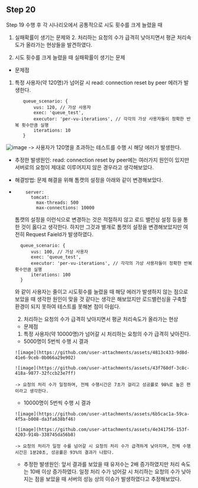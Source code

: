 ## Step 20
Step 19 수행 후 각 시나리오에서 공통적으로 시도 횟수를 크게 늘렸을 때 
1. 실패확률이 생기는 문제와 2. 처리하는 요청의 수가 급격히 낮아지면서 평균 처리속도가 올라가는 현상들을 발견하였다.

1. 시도 횟수를 크게 늘렸을 때 실패확률이 생기는 문제
 - 문제점
  1) 특정 사용자(약 120명)가 넘어갈 시 read: connection reset by peer 에러가 발생한다.

     ```
        queue_scenario: {
            vus: 120, // 가상 사용자
            exec: 'queue_test',
            executor: 'per-vu-iterations', // 각각의 가상 사용자들이 정확한 반복 횟수만큼 실행
            iterations: 10
        }
     ```
         
    
   ![image](https://github.com/user-attachments/assets/53bfbe55-6f63-4a84-ae25-23375ad1982a)
   -> 사용자가 120명을 초과하는 테스트를 수행 시 해당 에러가 발생한다. 
   
- 추정한 발생원인: read: connection reset by peer에는 여러가지 원인이 있지만 서버로의 요청이 제대로 이루어지지 않은 경우라고 
  생각해보았다. 

- 해결방법: 문제 해결을 위해 톰캣의 설정을 아래와 같이 변경해보았다.
- 
   ```
       server:
         tomcat:
           max-threads: 500
           max-connections: 10000
   ```
   
  톰캣의 설정을 이런식으로 변경하는 것은 적절하지 않고 로드 밸런싱 설정 등을 통한 것이 옳다고 생각한다.
  하지만 그것과 별개로 톰캣의 설정을 변경해보았지만 여전히 Request Faield가 발생하였다.
  
   ```
     queue_scenario: {
         vus: 100, // 가상 사용자
         exec: 'queue_test',
         executor: 'per-vu-iterations', // 각각의 가상 사용자들이 정확한 반복 횟수만큼 실행
         iterations: 100
     }
   ```
   
   와 같이 사용자는 줄이고 시도횟수를 늘렸을 때 해당 에러가 발생하지 않는 점으로 보았을 때 생각한 원인이 맞을 것 같다는 생각은 해보았지만
   로드밸런싱을 구축할 환경이 되지 못하여 테스트를 못해본 점이 아쉽다.

  2. 처리하는 요청의 수가 급격히 낮아지면서 평균 처리속도가 올라가는 현상
   - 문제점
    1) 특정 사용자(약 10000명)가 넘어갈 시 처리하는 요청의 수가 급격히 낮아진다.
     - 5000명이 5번씩 수행 시 결과
     
      ![image](https://github.com/user-attachments/assets/4813c433-9d8d-41e6-9ceb-0b066a29e902)

      ![image](https://github.com/user-attachments/assets/43f760df-3c8c-418a-9877-32fccb23e7ff)

      -> 요청의 처리 수가 일정하며, 전체 수행시간은 7초가 걸리고 성공률로 98%로 높은 편이라고 생각한다.

     - 10000명이 5번씩 수행 시 결과

      ![image](https://github.com/user-attachments/assets/6b5cac1a-59ca-4f5a-b008-da3fa638bf46)

      ![image](https://github.com/user-attachments/assets/4e341756-153f-4203-914b-338745da56b8)

      -> 요청의 처리가 일정 수를 넘어갈 시 요청의 처리 수가 급격하게 낮아지며, 전체 수행시간은 1분20초, 성공률은 93%의 결과가 나왔다.
  
   - 추정한 발생원인: 앞서 결과를 보았을 때 유저수는 2배 증가하였지만 처리 속도는 10배 이상 증가하였다.
      일정 처리 수가 넘어갈 시 처리하는 요청의 수가 낮아지는 점을 보았을 때 서버의 성능 상의 이슈가 발생하였다고 추정해보았다.
     





 
   



